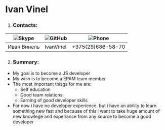 # Ivan Vinel
1. ### Contacts:
![Skype](https://res.cloudinary.com/p-d/image/upload/v1548518650/cod-jam-culture/skype.svg) | ![GitHub](https://res.cloudinary.com/p-d/image/upload/v1548518602/cod-jam-culture/github.svg) | ![Phone](https://res.cloudinary.com/p-d/image/upload/v1580926680/cod-jam-culture/phone.png)
----------|----------|----------|
Иван Винель | IvanVinel | +375(29)686-58-70
2. ### Summary:
* My goal is to become a JS developer
* My wish is to become a EPAM team member
* The most important thisgs for me are:
    * Self education
    * Good team relations
    * Earning of good developer skills
* For now i have no developer experience, but i have an ability to learn something new fast and because of this i want to take huge amount of new knowlege and experiance from any source to become a good developer
